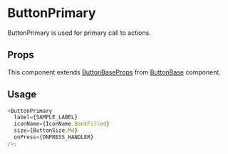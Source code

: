 # ButtonPrimary

ButtonPrimary is used for primary call to actions.

## Props

This component extends [ButtonBaseProps](../ButtonBase/ButtonBase.types.ts#L14) from [ButtonBase](../ButtonBase/ButtonBase.tsx) component.

## Usage

```javascript
<ButtonPrimary
  label={SAMPLE_LABEL}
  iconName={IconName.BankFilled}
  size={ButtonSize.Md}
  onPress={ONPRESS_HANDLER}
/>;
```
